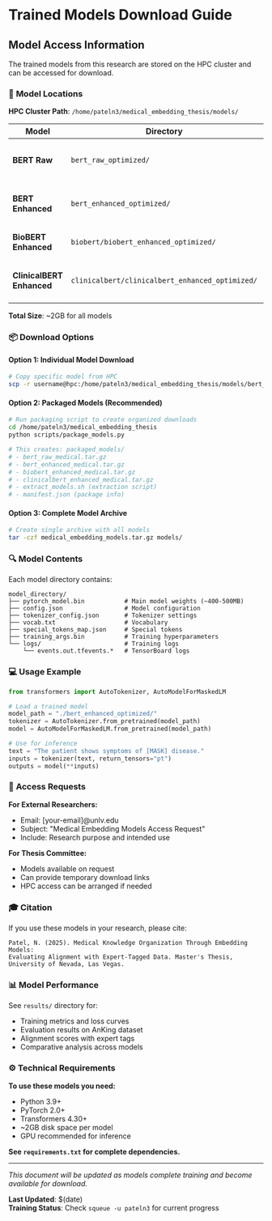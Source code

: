 # Trained Models Download Guide

## Model Access Information

The trained models from this research are stored on the HPC cluster and can be accessed for download.

### 📍 **Model Locations**

**HPC Cluster Path**: `/home/pateln3/medical_embedding_thesis/models/`

| Model | Directory | Size | Description |
|-------|-----------|------|-------------|
| **BERT Raw** | `bert_raw_optimized/` | ~500MB | Base BERT on raw medical textbooks |
| **BERT Enhanced** | `bert_enhanced_optimized/` | ~500MB | Base BERT on LLM-enhanced textbooks |
| **BioBERT Enhanced** | `biobert/biobert_enhanced_optimized/` | ~500MB | BioBERT on enhanced textbooks |
| **ClinicalBERT Enhanced** | `clinicalbert/clinicalbert_enhanced_optimized/` | ~500MB | ClinicalBERT on enhanced textbooks |

**Total Size**: ~2GB for all models

### 📦 **Download Options**

#### Option 1: Individual Model Download
```bash
# Copy specific model from HPC
scp -r username@hpc:/home/pateln3/medical_embedding_thesis/models/bert_enhanced_optimized/ ./
```

#### Option 2: Packaged Models (Recommended)
```bash
# Run packaging script to create organized downloads
cd /home/pateln3/medical_embedding_thesis
python scripts/package_models.py

# This creates: packaged_models/
# - bert_raw_medical.tar.gz
# - bert_enhanced_medical.tar.gz  
# - biobert_enhanced_medical.tar.gz
# - clinicalbert_enhanced_medical.tar.gz
# - extract_models.sh (extraction script)
# - manifest.json (package info)
```

#### Option 3: Complete Model Archive
```bash
# Create single archive with all models
tar -czf medical_embedding_models.tar.gz models/
```

### 🔍 **Model Contents**

Each model directory contains:
```
model_directory/
├── pytorch_model.bin           # Main model weights (~400-500MB)
├── config.json                 # Model configuration
├── tokenizer_config.json       # Tokenizer settings
├── vocab.txt                   # Vocabulary
├── special_tokens_map.json     # Special tokens
├── training_args.bin           # Training hyperparameters
└── logs/                       # Training logs
    └── events.out.tfevents.*   # TensorBoard logs
```

### 💻 **Usage Example**

```python
from transformers import AutoTokenizer, AutoModelForMaskedLM

# Load a trained model
model_path = "./bert_enhanced_optimized/"
tokenizer = AutoTokenizer.from_pretrained(model_path)
model = AutoModelForMaskedLM.from_pretrained(model_path)

# Use for inference
text = "The patient shows symptoms of [MASK] disease."
inputs = tokenizer(text, return_tensors="pt")
outputs = model(**inputs)
```

### 📧 **Access Requests**

**For External Researchers:**
- Email: [your-email]@unlv.edu
- Subject: "Medical Embedding Models Access Request"
- Include: Research purpose and intended use

**For Thesis Committee:**
- Models available on request
- Can provide temporary download links
- HPC access can be arranged if needed

### 🎓 **Citation**

If you use these models in your research, please cite:
```
Patel, N. (2025). Medical Knowledge Organization Through Embedding Models: 
Evaluating Alignment with Expert-Tagged Data. Master's Thesis, 
University of Nevada, Las Vegas.
```

### 📊 **Model Performance**

See `results/` directory for:
- Training metrics and loss curves
- Evaluation results on AnKing dataset
- Alignment scores with expert tags
- Comparative analysis across models

### ⚙️ **Technical Requirements**

**To use these models you need:**
- Python 3.9+
- PyTorch 2.0+
- Transformers 4.30+
- ~2GB disk space per model
- GPU recommended for inference

**See `requirements.txt` for complete dependencies.**

---

*This document will be updated as models complete training and become available for download.*

**Last Updated**: $(date)  
**Training Status**: Check `squeue -u pateln3` for current progress
